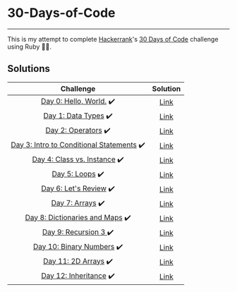 # 30-Days-of-Code

---

This is my attempt to complete [Hackerrank](https://www.hackerrank.com)'s [30 Days of Code](https://www.hackerrank.com/domains/tutorials/30-days-of-code) challenge using Ruby :gem::red_circle:.

## Solutions

|                                                              Challenge                                                               |                  Solution                  |
| :----------------------------------------------------------------------------------------------------------------------------------: | :----------------------------------------: |
|               [Day 0: Hello, World.](https://www.hackerrank.com/challenges/30-hello-world/problem) :heavy_check_mark:                | [Link](../main/Solutions/Day0/solution.rb) |
|                 [Day 1: Data Types](https://www.hackerrank.com/challenges/30-data-types/problem) :heavy_check_mark:                  | [Link](../main/Solutions/Day1/solution.rb) |
|                  [Day 2: Operators](https://www.hackerrank.com/challenges/30-operators/tutorial) :heavy_check_mark:                  | [Link](../main/Solutions/Day2/solution.rb) |
| [Day 3: Intro to Conditional Statements](https://www.hackerrank.com/challenges/30-conditional-statements/problem) :heavy_check_mark: | [Link](../main/Solutions/Day3/solution.rb) |
|          [Day 4: Class vs. Instance](https://www.hackerrank.com/challenges/30-class-vs-instance/problem) :heavy_check_mark:          | [Link](../main/Solutions/Day4/solution.rb) |
|                      [Day 5: Loops](https://www.hackerrank.com/challenges/30-loops/problem) :heavy_check_mark:                       | [Link](../main/Solutions/Day5/solution.rb) |
|                [Day 6: Let's Review](https://www.hackerrank.com/challenges/30-review-loop/problem) :heavy_check_mark:                | [Link](../main/Solutions/Day6/solution.rb) |
|                     [Day 7: Arrays](https://www.hackerrank.com/challenges/30-arrays/problem) :heavy_check_mark:                      | [Link](../main/Solutions/Day7/solution.rb) |
|      [Day 8: Dictionaries and Maps](https://www.hackerrank.com/challenges/30-dictionaries-and-maps/problem) :heavy_check_mark:       | [Link](../main/Solutions/Day8/solution.rb) |
|                 [Day 9: Recursion 3 ](https://www.hackerrank.com/challenges/30-recursion/problem) :heavy_check_mark:                 | [Link](../main/Solutions/Day9/solution.rb) |
|             [Day 10: Binary Numbers](https://www.hackerrank.com/challenges/30-binary-numbers/problem) :heavy_check_mark:             | [Link](../main/Solutions/DayA/solution.rb) |
|                  [Day 11: 2D Arrays](https://www.hackerrank.com/challenges/30-2d-arrays/problem) :heavy_check_mark:                  | [Link](../main/Solutions/DayB/solution.rb) |
|                [Day 12: Inheritance](https://www.hackerrank.com/challenges/30-inheritance/problem) :heavy_check_mark:                | [Link](../main/Solutions/DayC/solution.rb) |
